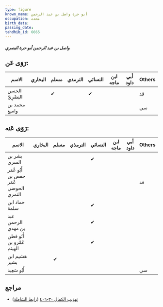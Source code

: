 ```yaml
---
type: figure
known_name: أبو حرة واصل بن عبد الرحمن
occupation: محدث
birth_date:
passing_date:
tahdhib_id: 6665
---
```

##### واصل بن عبد الرحمن أبو حرة البصري

## رَوَى عَن:
| الاسم            | البخاري | مسلم | الترمذي | النسائي | ابن ماجه | أبي داود | Others |
| ---------------- | ------- | ---- | ------- | ------- | -------- | -------- | ------ |
| الحسن البَصْرِيّ |         | ✔    |         | ✔       |          |          | قد     |
| محمد بن واسع     |         |      |         |         |          |          | سي     |
## رَوَى عَنه:
| الاسم                                  | البخاري | مسلم | الترمذي | النسائي | ابن ماجه | أبي داود | Others |
| -------------------------------------- | ------- | ---- | ------- | ------- | -------- | -------- | ------ |
| بشر بن السري                           |         |      |         | ✔       |          |          |        |
| أَبُو عُمَر حفص بن عُمَر الحوضي النمري |         |      |         |         |          |          | قد     |
| حماد ابن سلمة                          |         |      |         | ✔       |          |          |        |
| عبد الرحمن بن مهدي                     |         |      |         | ✔       |          |          |        |
| أَبُو قطن عَمْرو بن الهيثم             |         |      |         | ✔       |          |          |        |
| هشيم ابن بشير                          |         | ✔    |         |         |          |          |        |
| أَبُو سَعِيد                           |         |      |         |         |          |          | سي     |
## مراجع
- [تهذيب الكمال ٣٠-٤٠٦](obsidian://open?vault=Tahdhib-al-Kamal&file=Figures/٦٦٦٥-واصل%20بن%20عبد%20الرحمن%20أبو%20حرة%20البصري) ([رابط الشاملة](https://shamela.ws/book/3722/16472))